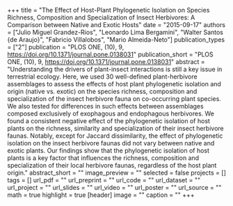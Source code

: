+++
title = "The Effect of Host-Plant Phylogenetic Isolation on Species Richness, Composition and Specialization of Insect Herbivores: A Comparison between Native and Exotic Hosts"
date = "2015-09-17"
authors = ["Julio Miguel Grandez-Rios", "Leonardo Lima Bergamini", "Walter Santos {de Araujo}", "Fabricio Villalobos", "Mario Almeida-Neto"]
publication_types = ["2"]
publication = "PLOS ONE, (10), 9, https://doi.org/10.1371/journal.pone.0138031"
publication_short = "PLOS ONE, (10), 9, https://doi.org/10.1371/journal.pone.0138031"
abstract = "Understanding the drivers of plant-insect interactions is still a key issue in terrestrial ecology. Here, we used 30 well-defined plant-herbivore assemblages to assess the effects of host plant phylogenetic isolation and origin (native vs. exotic) on the species richness, composition and specialization of the insect herbivore fauna on co-occurring plant species. We also tested for differences in such effects between assemblages composed exclusively of exophagous and endophagous herbivores. We found a consistent negative effect of the phylogenetic isolation of host plants on the richness, similarity and specialization of their insect herbivore faunas. Notably, except for Jaccard dissimilarity, the effect of phylogenetic isolation on the insect herbivore faunas did not vary between native and exotic plants. Our findings show that the phylogenetic isolation of host plants is a key factor that influences the richness, composition and specialization of their local herbivore faunas, regardless of the host plant origin."
abstract_short = ""
image_preview = ""
selected = false
projects = []
tags = []
url_pdf = ""
url_preprint = ""
url_code = ""
url_dataset = ""
url_project = ""
url_slides = ""
url_video = ""
url_poster = ""
url_source = ""
math = true
highlight = true
[header]
image = ""
caption = ""
+++
